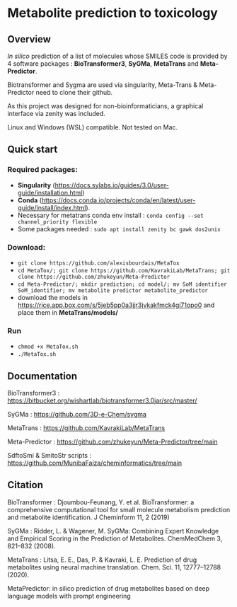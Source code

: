 # Metabolite prediction to toxicology

## Overview

*In silico* prediction of a list of molecules whose SMILES code is provided by 4 software packages : **BioTransformer3**, **SyGMa**, **MetaTrans** and **Meta-Predictor**.

Biotransformer and Sygma are used via singularity, Meta-Trans & Meta-Predictor need to clone their github.

As this project was designed for non-bioinformaticians, a graphical interface via zenity was included.

Linux and Windows (WSL) compatible. Not tested on Mac.

## Quick start

### Required packages:

- **Singularity** (https://docs.sylabs.io/guides/3.0/user-guide/installation.html)
- **Conda** (https://docs.conda.io/projects/conda/en/latest/user-guide/install/index.html).
- Necessary for metatrans conda env install : `conda config --set channel_priority flexible`
- Some packages needed : `sudo apt install zenity bc gawk dos2unix`

### Download: 

- `git clone https://github.com/alexisbourdais/MetaTox`
- `cd MetaTox/; git clone https://github.com/KavrakiLab/MetaTrans; git clone https://github.com/zhukeyun/Meta-Predictor`
- `cd Meta-Predictor/; mkdir prediction; cd model/; mv SoM identifier SoM_identifier; mv metabolite predictor metabolite_predictor`
- download the models in https://rice.app.box.com/s/5jeb5pp0a3jjr3jvkakfmck4gi71opo0 and place them in **MetaTrans/models/**

### Run
- `chmod +x MetaTox.sh`
- `./MetaTox.sh`

## Documentation

BioTransformer3 : https://bitbucket.org/wishartlab/biotransformer3.0jar/src/master/

SyGMa : https://github.com/3D-e-Chem/sygma

MetaTrans : https://github.com/KavrakiLab/MetaTrans

Meta-Predictor : https://github.com/zhukeyun/Meta-Predictor/tree/main

SdftoSmi & SmitoStr scripts : https://github.com/MunibaFaiza/cheminformatics/tree/main

## Citation

BioTransformer : Djoumbou-Feunang, Y. et al. BioTransformer: a comprehensive computational tool for small molecule metabolism prediction and metabolite identification. J Cheminform 11, 2 (2019)

SyGMa : Ridder, L. & Wagener, M. SyGMa: Combining Expert Knowledge and Empirical Scoring in the Prediction of Metabolites. ChemMedChem 3, 821–832 (2008).

MetaTrans : Litsa, E. E., Das, P. & Kavraki, L. E. Prediction of drug metabolites using neural machine translation. Chem. Sci. 11, 12777–12788 (2020).

MetaPredictor: in silico prediction of drug metabolites based on deep language models with prompt engineering
